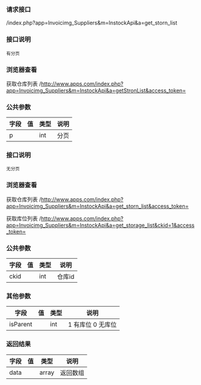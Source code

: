 ### **请求接口**
/index.php?app=Invoicimg_Suppliers&m=InstockApi&a=get_storn_list

### **接口说明**
`有分页`

### **浏览器查看**
获取仓库列表 /http://www.apps.com/index.php?app=Invoicimg_Suppliers&m=InstockApi&a=getStronList&access_token=
### **公共参数** 
|字段       |值             |类型    |说明           |
| --------- |--------      |--------|--------       |
|p|         | int| 分页 |


### **接口说明**
`无分页`

### **浏览器查看**
获取仓库列表 /http://www.apps.com/index.php?app=Invoicimg_Suppliers&m=InstockApi&a=get_storn_list&access_token=

获取库位列表 /http://www.apps.com/index.php?app=Invoicimg_Suppliers&m=InstockApi&a=get_storage_list&ckid=1&access_token=
### **公共参数** 
|字段       |值             |类型    |说明           |
| --------- |--------      |--------|--------       |
|ckid|         | int|仓库id |

### **其他参数**
|字段       |值             |类型    |说明           |
| --------- |--------      |--------|--------       |
|isParent      |         | int|1 有库位 0 无库位 |
### **返回结果**
|字段       |值             |类型    |说明           |
| --------- |--------      |--------|--------       |
|data      |         | array |返回数组 |
